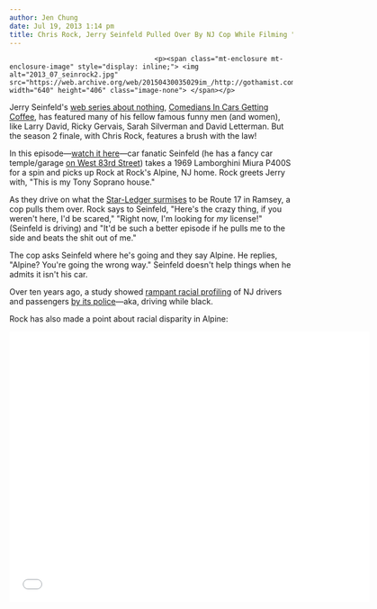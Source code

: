 ```yaml
---
author: Jen Chung
date: Jul 19, 2013 1:14 pm
title: Chris Rock, Jerry Seinfeld Pulled Over By NJ Cop While Filming "Comedians In Cars Getting Coffee"
---
```


	
										<p><span class="mt-enclosure mt-enclosure-image" style="display: inline;"> <img alt="2013_07_seinrock2.jpg" src="https://web.archive.org/web/20150430035029im_/http://gothamist.com/attachments/jen/2013_07_seinrock2.jpg" width="640" height="406" class="image-none"> </span></p>

<p>Jerry Seinfeld&apos;s <a href="https://web.archive.org/web/20150430035029/http://gothamist.com/2012/07/12/video_has_jerry_seinfeld_finally_ma.php">web series about nothing</a>, <a href="https://web.archive.org/web/20150430035029/http://comediansincarsgettingcoffee.com/">Comedians In Cars Getting Coffee</a>, has featured many of his fellow famous funny men (and women), like Larry David, Ricky Gervais, Sarah Silverman and David Letterman. But the season 2 finale, with Chris Rock, features a brush with the law!</p>

<p>In this episode&#x2014;<a href="https://web.archive.org/web/20150430035029/http://comediansincarsgettingcoffee.com/chris-rock-kids-need-bullying">watch it here</a>&#x2014;car fanatic Seinfeld (he has a fancy car temple/garage <a href="https://web.archive.org/web/20150430035029/http://www.thesmokinggun.com/documents/crime/seinfelds-automotive-money-pit">on West 83rd Street</a>) takes a 1969 Lamborghini Miura P400S for a spin and picks up Rock at Rock&apos;s Alpine, NJ home. Rock greets Jerry with, &quot;This is my Tony Soprano house.&quot;</p>

<p>As they drive on what the <a href="https://web.archive.org/web/20150430035029/http://www.nj.com/bergen/index.ssf/2013/07/jerry_seinfeld_and_chris_rock_got_pulled_over_in_ramsey_and_it_was_hilarious.html#incart_river_default">Star-Ledger surmises</a> to be Route 17 in Ramsey, a cop pulls them over. Rock says to Seinfeld, &quot;Here&apos;s the crazy thing, if you weren&apos;t here, I&apos;d be scared,&quot; &quot;Right now, I&apos;m looking for <em>my</em> license!&quot; (Seinfeld is driving) and &quot;It&apos;d be such a better episode if he pulls me to the side and beats the shit out of me.&quot;</p>

<p>The cop asks Seinfeld where he&apos;s going and they say Alpine. He replies, &quot;Alpine? You&apos;re going the wrong way.&quot; Seinfeld doesn&apos;t help things when he admits it isn&apos;t his car.</p>

<p>Over ten years ago, a study showed <a href="https://web.archive.org/web/20150430035029/http://fcnl.org/resources/newsletter/feb01/racial_profiling_the_new_jersey_experience/">rampant racial profiling</a> of NJ drivers and passengers <a href="https://web.archive.org/web/20150430035029/http://archives.cnn.com/2002/LAW/03/27/nj.speeding.study/">by its police</a>&#x2014;aka, driving while black. </p>

<p>Rock has also made a point about racial disparity in Alpine:</p>

<p><iframe width="640" height="480" src="//web.archive.org/web/20150430035029if_/http://www.youtube.com/embed/6pYnptgiFEo" frameborder="0" allowfullscreen></iframe></p>					
										
									
				